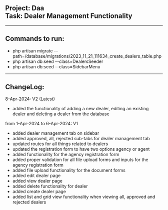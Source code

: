 <h2>Project: Daa<br>Task: Dealer Management Functionality</h2>
<hr>
<h2>Commands to run:</h2>
<ul>
    <li>php artisan migrate --path=/database/migrations/2023_11_21_111634_create_dealers_table.php</li>
    <li>php artisan db:seed --class=DealersSeeder</li>
    <li>php artisan db:seed --class=SidebarMenu</li>
</ul>
<hr>
<h2>ChangeLog:</h2>
<p>8-Apr-2024: V2 (Latest)</p>
<ul>
    <li>added the functionality  of adding a new dealer, editing an existing dealer and deleting a dealer from the database</li>
</ul>
<p>from 1-Apr-2024 to 6-Apr-2024: V1</p>
<ul>
    <li>added dealer management tab on sidebar</li>
    <li>added approved, all, rejected sub-tabs for dealer management tab</li>
    <li>updated routes for all things related to dealers</li>
    <li>updated the registration form to have two options agency or agent</li>
    <li>added functionality for the agency registration form</li>
    <li>added proper validation for all file upload forms and inputs for the agency registration form</li>
    <li>added file upload functionality for the document forms</li>
    <li>added edit dealer page</li>
    <li>added view dealer page</li>
    <li>added delete functionality for dealer</li>
    <li>added create dealer page</li>
    <li>added list and grid view functionality when viewing all, approved and rejected dealers</li>
</ul>